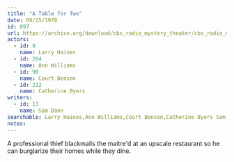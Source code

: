 ```yaml
---
title: "A Table for Two"
date: 09/25/1978
id: 897
url: https://archive.org/download/cbs_radio_mystery_theater/cbs_radio_mystery_theater-0851-0900.zip/cbs_radio_mystery_theater-0851-0900%2Fcbsrmt_0897_a_table_for_two.mp3
actors:  
  - id: 9
    name: Larry Haines  
  - id: 264
    name: Ann Williams  
  - id: 90
    name: Court Benson  
  - id: 212
    name: Catherine Byers
writers:  
  - id: 13
    name: Sam Dann
searchable: Larry Haines,Ann Williams,Court Benson,Catherine Byers Sam Dann
notes:  
---
```

A professional thief blackmails the maitre'd at an upscale restaurant so he can burglarize their homes while they dine.
